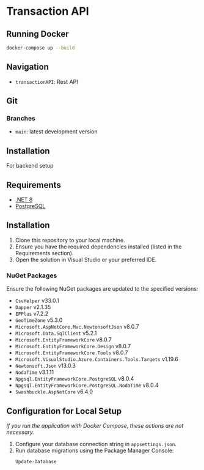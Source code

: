 # Transaction API

## Running Docker

```bash
docker-compose up --build
```
## Navigation

- `transactionAPI`: Rest API

## Git

### Branches

- `main`: latest development version

## Installation

For backend setup 

## Requirements
- [.NET 8](https://dotnet.microsoft.com/en-us/download/dotnet/8.0)
- [PostgreSQL](https://www.postgresql.org/download/)

## Installation
1. Clone this repository to your local machine.
2. Ensure you have the required dependencies installed (listed in the Requirements section).
3. Open the solution in Visual Studio or your preferred IDE.

### NuGet Packages
Ensure the following NuGet packages are updated to the specified versions:
- `CsvHelper` v33.0.1
- `Dapper` v2.1.35
- `EPPlus` v7.2.2
- `GeoTimeZone` v5.3.0
- `Microsoft.AspNetCore.Mvc.NewtonsoftJson` v8.0.7
- `Microsoft.Data.SqlClient` v5.2.1
- `Microsoft.EntityFrameworkCore` v8.0.7
- `Microsoft.EntityFrameworkCore.Design` v8.0.7
- `Microsoft.EntityFrameworkCore.Tools` v8.0.7
- `Microsoft.VisualStudio.Azure.Containers.Tools.Targets` v1.19.6
- `Newtonsoft.Json` v13.0.3
- `NodaTime` v3.1.11
- `Npgsql.EntityFrameworkCore.PostgreSQL` v8.0.4
- `Npgsql.EntityFrameworkCore.PostgreSQL.NodaTime` v8.0.4
- `Swashbuckle.AspNetCore` v6.4.0

## Configuration for Local Setup
*If you run the application with Docker Compose, these actions are not necessary.*

1. Configure your database connection string in `appsettings.json`.
2. Run database migrations using the Package Manager Console:
   ```shell
   Update-Database



